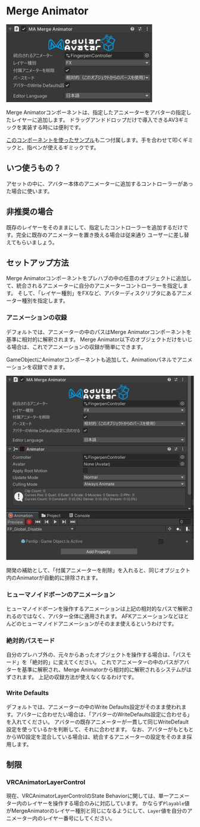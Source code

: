 ﻿# Merge Animator

![Merge Animator](merge-animator.png)

Merge Animatorコンポーネントは、指定したアニメーターをアバターの指定したレイヤーに追加します。
ドラッグアンドドロップだけで導入できるAV3ギミックを実装する時には便利です。

[このコンポーネントを使ったサンプル](/docs/samples/)も二つ付属します。手を合わせて叩くギミックと、指ペンが使えるギミックです。

## いつ使うもの？

アセットの中に、アバター本体のアニメーターに追加するコントローラーがあった場合に使います。

## 非推奨の場合

既存のレイヤーをそのままにして、指定したコントローラーを追加するだけです。完全に既存のアニメーターを置き換える場合は従来通り
ユーザーに差し替えてもらいましょう。

## セットアップ方法

Merge Animatorコンポーネントをプレハブの中の任意のオブジェクトに追加して、統合されるアニメーターに自分のアニメーターコントローラーを指定します。
そして、「レイヤー種別」をFXなど、アバターディスクリプタにあるアニメーター種別を指定します。

### アニメーションの収録

デフォルトでは、アニメーターの中のパスはMerge Animatorコンポーネントを基準に相対的に解釈されます。
Merge Animator以下のオブジェクトだけをいじる場合は、これでアニメーションの収録が簡単にできます。

GameObjectにAnimatorコンポーネントも追加して、Animationパネルでアニメーションを収録できます。

![Recording an animation using Merge Animator](merge-animator-record.png)

開発の補助として、「付属アニメーターを削除」を入れると、同じオブジェクト内のAnimatorが自動的に排除されます。

### ヒューマノイドボーンのアニメーション

ヒューマノイドボーンを操作するアニメーションは上記の相対的なパスで解釈されるのではなく、アバター全体に適用されます。
AFKアニメーションなどほとんどのヒューマノイドアニメーションがそのまま使えるというわけです。

### 絶対的パスモード

自分のプレハブ外の、元々からあったオブジェクトを操作する場合は、「パスモード」を「絶対的」に変えてください。
これでアニメーターの中のパスがアバターを基準に解釈され、Merge Animatorから相対的に解釈されるシステムがはずされます。
上記の収録方法が使えなくなるわけです。

### Write Defaults

デフォルトでは、アニメーターの中のWrite Defaults設定がそのまま使われます。アバターに合わせたい場合は、「アバターのWriteDefaults設定に合わせる」を入れてください。
アバターの既存アニメーターが一貫して同じWriteDefault設定を使っているかを判断して、それに合わせます。
なお、アバターがもともとからWD設定を混合している場合は、統合するアニメーターの設定をそのまま採用します。

## 制限

### VRCAnimatorLayerControl

現在、VRCAnimatorLayerControlのState Behaviorに関しては、単一アニメーター内のレイヤーを操作する場合のみに対応しています。
かならず`Playable`値がMergeAnimatorのレイヤー種別と同じになるようにして、`Layer`値を自分のアニメーター内のレイヤー番号にしてください。
